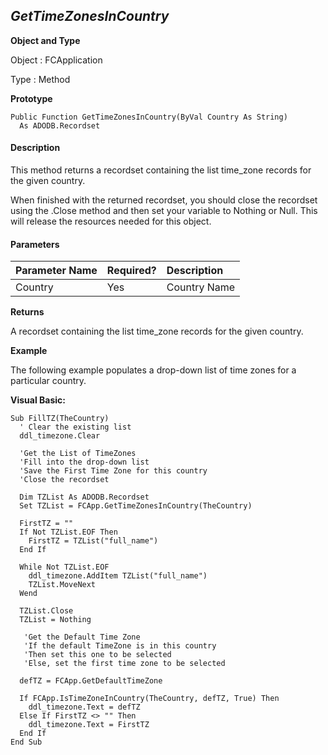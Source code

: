 _GetTimeZonesInCountry_
-----------------------

**Object and Type**

Object : FCApplication

Type : Method

**Prototype**

```
Public Function GetTimeZonesInCountry(ByVal Country As String)
  As ADODB.Recordset
```

#### Description

This method returns a recordset containing the list time_zone records for the given country.

When finished with the returned recordset, you should close the recordset using the .Close method and then set your variable to Nothing or Null. This will release the resources needed for this object.

#### Parameters

| Parameter Name | Required? | Description |
|:--- |:--- |:--- |
| Country | Yes | Country Name |

**Returns**

A recordset containing the list time_zone records for the given country.

**Example**

The following example populates a drop-down list of time zones for a particular country.

**Visual Basic:**
```
Sub FillTZ(TheCountry)
  ' Clear the existing list
  ddl_timezone.Clear

  'Get the List of TimeZones
  'Fill into the drop-down list
  'Save the First Time Zone for this country
  'Close the recordset

  Dim TZList As ADODB.Recordset
  Set TZList = FCApp.GetTimeZonesInCountry(TheCountry)

  FirstTZ = "" 
  If Not TZList.EOF Then
    FirstTZ = TZList("full_name")
  End If

  While Not TZList.EOF
    ddl_timezone.AddItem TZList("full_name")
    TZList.MoveNext
  Wend

  TZList.Close
  TZList = Nothing

   'Get the Default Time Zone
   'If the default TimeZone is in this country
   'Then set this one to be selected
   'Else, set the first time zone to be selected

  defTZ = FCApp.GetDefaultTimeZone 

  If FCApp.IsTimeZoneInCountry(TheCountry, defTZ, True) Then
    ddl_timezone.Text = defTZ
  Else If FirstTZ <> "" Then 
    ddl_timezone.Text = FirstTZ
  End If
End Sub
```